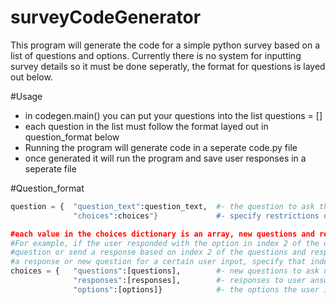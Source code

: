 # surveyCodeGenerator
This program will generate the code for a simple python survey based on a list of questions and options. Currently there is no system for inputting survey details so it must be done seperatly, the format for questions is layed out below.


#Usage
* in codegen.main() you can put your questions into the list questions = []
* each question in the list must follow the format layed out in question_format below
* Running the program will generate code in a seperate code.py file
* once generated it will run the program and save user responses in a seperate file


#Question_format
```py
question = {  "question_text":question_text,  #- the question to ask the user
              "choices":choices"}             #- specify restrictions on and responses to user input, set to None if not in use

#each value in the choices dictionary is an array, new questions and responses are based on user response. 
#For example, if the user responded with the option in index 2 of the options list, it would ask a new 
#question or send a response based on index 2 of the questions and responses list. if you do not want 
#a response or new question for a certain user input, specify that index as None
choices = {   "questions":[questions],        #- new questions to ask user
              "responses":[responses],        #- responses to user answers
              "options":[options]}            #- the options the user is allowed to answer with
```
